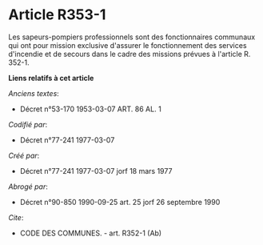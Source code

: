 # Article R353-1

Les sapeurs-pompiers professionnels       sont des fonctionnaires communaux qui ont pour mission exclusive d'assurer le
fonctionnement des services d'incendie et de secours dans le cadre des missions prévues à l'article R. 352-1.

**Liens relatifs à cet article**

_Anciens textes_:

  - Décret n°53-170 1953-03-07 ART. 86 AL. 1

_Codifié par_:

  - Décret n°77-241 1977-03-07

_Créé par_:

  - Décret n°77-241 1977-03-07 jorf 18 mars 1977

_Abrogé par_:

  - Décret n°90-850 1990-09-25 art. 25 jorf 26 septembre 1990

_Cite_:

  - CODE DES COMMUNES. - art. R352-1 (Ab)
